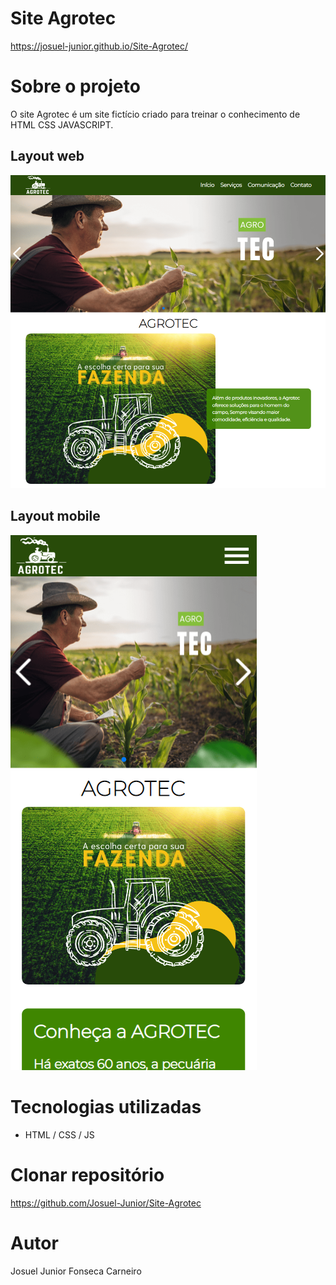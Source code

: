 # Site Agrotec
https://josuel-junior.github.io/Site-Agrotec/

# Sobre o projeto

O site Agrotec é um site fictício criado para treinar o conhecimento de HTML CSS JAVASCRIPT.

## Layout web
![Web](https://github.com/Josuel-Junior/projects-images/blob/master/image%20Agrotec/Layout%20web.PNG?raw=true)

## Layout mobile
![Mobile](https://github.com/Josuel-Junior/projects-images/blob/master/image%20Agrotec/Layout%20mobile.PNG?raw=true)

# Tecnologias utilizadas

- HTML / CSS / JS

# Clonar repositório
https://github.com/Josuel-Junior/Site-Agrotec

# Autor

Josuel Junior Fonseca Carneiro


